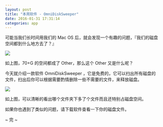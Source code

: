 ```yaml
---
layout: post
title: "本周软件 - OmniDiskSweeper"
date: 2016-01-31 17:31:14
categories: app
---
```


可能当我们长时间用我们的 Mac OS 后，就会发现一个有趣的问题，『我们的磁盘空间都到什么地方去了？』

![](http://store.orrafy.com/get/uuid=617e82f572a46e56c760eb85ac5ccf85)

如上图，70+G 的空间都成了 Other，那么这个 Other 又是什么呢？

今天就介绍一款软件 OmniDiskSweeper ，它是免费的，它可以扫出所有磁盘的文件，扫出后你可以根据需要酌情删除一些不需要的文件，来释放磁盘。

![](http://store.orrafy.com/get/uuid=a5f097c6cae5aed910aaab6d14e8aca4)

如上图，可以清晰的看出哪个文件夹下多了个文件而且还特别占磁盘空间。

如果你也遇到了类似的问题，请下载软件查看一下你的磁盘文件。

~ 完 ~
